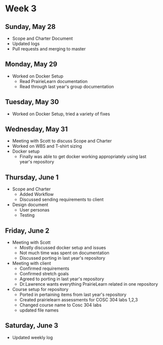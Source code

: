 # Week 3 

## Sunday, May 28
- Scope and Charter Document
- Updated logs
- Pull requests and merging to master

## Monday, May 29
- Worked on Docker Setup
    - Read PrairieLearn documentation
    - Read through last year's group documentation

## Tuesday, May 30
- Worked on Docker Setup, tried a variety of fixes

## Wednesday, May 31
- Meeting with Scott to discuss Scope and Charter
- Worked on WBS and T-shirt sizing
- Docker setup
    - Finally was able to get docker working appropriately using last year's repository

## Thursday, June 1
- Scope and Charter
    - Added Workflow
    - Discussed sending requirements to client
- Design document
    - User personas
    - Testing

## Friday, June 2
- Meeting with Scott
    - Mostly discussed docker setup and issues
    - Not much time was spent on documentation
    - Discussed porting in last year's repository
- Meeting with client
    - Confirmed requirements
    - Confirmed stretch goals
    - Agreed to porting in last year's repository
    - Dr.Lawrence wants everything PrairieLearn related in one repository
- Course setup for repository
    - Ported in pertaining items from last year's repository
    - Created prairielearn assessments for COSC 304 labs 1,2,3
    - Changed course name to Cosc 304 labs
    - updated file names

## Saturday, June 3
- Updated weekly log